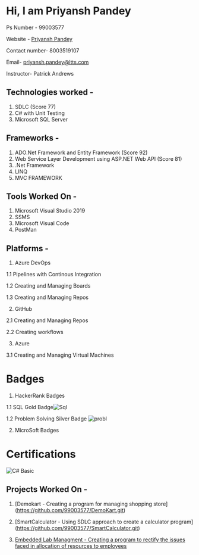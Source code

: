 # Hi, I am Priyansh Pandey
Ps Number - 99003577

Website - [Priyansh Pandey](http://priyanshpandey.com)  

Contact number- 8003519107

Email- priyansh.pandey@ltts.com

Instructor- Patrick Andrews

## Technologies worked - 

1. SDLC (Score 77)
2. C# with Unit Testing
3. Microsoft SQL Server 

## Frameworks -
1. ADO.Net Framework and Entity Framework (Score 92)
2. Web Service Layer Development using ASP.NET Web API (Score 81)
3. .Net Framework
4. LINQ
5. MVC FRAMEWORK

## Tools Worked On -
1. Microsoft Visual Studio 2019
2. SSMS
3. Microsoft Visual Code 
4. PostMan

## Platforms -
1. Azure DevOps

 1.1 Pipelines with Continous Integration

 1.2 Creating and Managing Boards
 
 1.3 Creating and Managing Repos
 
2. GitHub

 2.1 Creating and Managing Repos

 2.2 Creating workflows

3. Azure

 3.1 Creating and Managing Virtual Machines
 
 
# Badges 
1. HackerRank Badges

  1.1 SQL Gold Badge![Sql](https://user-images.githubusercontent.com/78849681/112249286-7c59e980-8c7d-11eb-8d9b-291219ce6b9a.JPG)
  
  
  1.2 Problem Solving Silver Badge ![probl](https://user-images.githubusercontent.com/78849681/112249281-78c66280-8c7d-11eb-875a-a0afd1f8f299.JPG)


2. MicroSoft Badges



# Certifications
![C# Basic](https://user-images.githubusercontent.com/78849681/112249674-30f40b00-8c7e-11eb-8117-beda34acc7e7.png)


## Projects Worked On -
1. [Demokart - Creating a program for managing shopping store] (https://github.com/99003577/DemoKart.git)


2. [SmartCalculator - Using SDLC approach to create a calculator program] (https://github.com/99003577/SmartCalculator.git)

3. [Embedded Lab Managment - Creating a program to rectify the issues faced in allocation of resources to employees](https://priyanshpandey@dev.azure.com/priyanshpandey/99003577_Emb_Lab_Managment/_git/99003577_Emb_Lab_Managment)

















